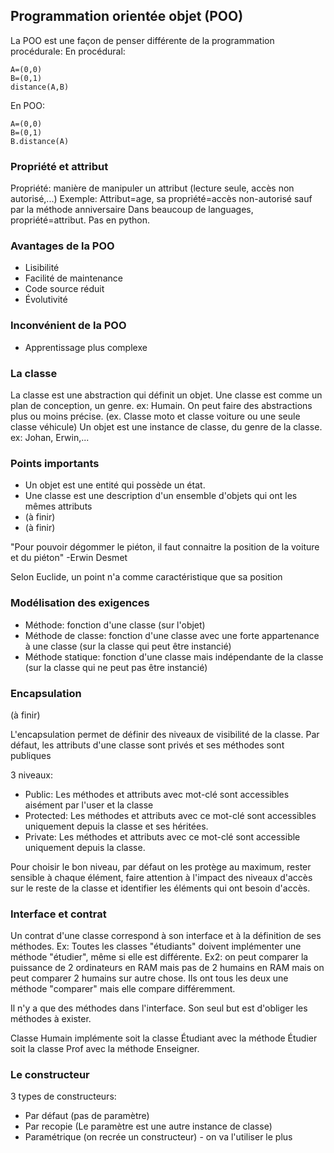 
## Programmation orientée objet (POO)
La POO est une façon de penser différente de la programmation procédurale:
En procédural:
```
A=(0,0)
B=(0,1)
distance(A,B)
```
En POO:
```
A=(0,0)
B=(0,1)
B.distance(A)
```
### Propriété et attribut
Propriété: manière de manipuler un attribut (lecture seule, accès non autorisé,...)
Exemple: Attribut=age, sa propriété=accès non-autorisé sauf par la méthode anniversaire
Dans beaucoup de languages, propriété=attribut. Pas en python.

### Avantages de la POO
- Lisibilité
- Facilité de maintenance
- Code source réduit
- Évolutivité

### Inconvénient de la POO
- Apprentissage plus complexe


### La classe
La classe est une abstraction qui définit un objet. Une classe est comme un plan de conception, un genre. ex: Humain.
On peut faire des abstractions plus ou moins précise. (ex. Classe moto et classe voiture ou une seule classe véhicule)
Un objet est une instance de classe, du genre de la classe. ex: Johan, Erwin,...

### Points importants
- Un objet est une entité qui possède un état.
- Une classe est une description d'un ensemble d'objets qui ont les mêmes attributs
- (à finir)
- (à finir)

"Pour pouvoir dégommer le piéton, il faut connaitre la position de la voiture  et du piéton" -Erwin Desmet

Selon Euclide, un point n'a comme caractéristique que sa position

### Modélisation des exigences
- Méthode: fonction d'une classe (sur l'objet)
- Méthode de classe: fonction d'une classe avec une forte appartenance à une classe (sur la classe qui peut être instancié)
- Méthode statique: fonction d'une classe mais indépendante de la classe (sur la classe qui ne peut pas être instancié)

### Encapsulation
(à finir)

L'encapsulation permet de définir des niveaux de visibilité de la classe. Par défaut, les attributs d'une classe sont privés et ses méthodes sont publiques

3 niveaux:
- Public: Les méthodes et attributs avec mot-clé sont accessibles aisément par l'user et la classe
- Protected: Les méthodes et attributs avec ce mot-clé sont accessibles uniquement depuis la classe et ses héritées.
- Private: Les méthodes et attributs avec ce mot-clé sont accessible uniquement depuis la classe.

Pour choisir le bon niveau, par défaut on les protège au maximum, rester sensible à chaque élément, faire attention à l'impact des niveaux d'accès sur le reste de la classe et identifier les éléments qui ont besoin d'accès.

### Interface et contrat
Un contrat d'une classe correspond à son interface et à la définition de ses méthodes. Ex: Toutes les classes "étudiants" doivent implémenter une méthode "étudier", même si elle est différente.
Ex2: on peut comparer la puissance de 2 ordinateurs en RAM mais pas de 2 humains en RAM mais on peut comparer 2 humains sur autre chose. Ils ont tous les deux une méthode "comparer" mais elle compare différemment. 

Il n'y a que des méthodes dans l'interface. Son seul but est d'obliger les méthodes à exister.

Classe Humain implémente soit la classe Étudiant avec la méthode Étudier soit la classe Prof avec la méthode Enseigner.

### Le constructeur
3 types de constructeurs:
- Par défaut (pas de paramètre)
- Par recopie (Le paramètre est une autre instance de classe)
- Paramétrique (on recrée un constructeur) - on va l'utiliser le plus


